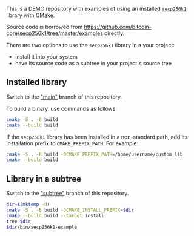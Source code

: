 This is a DEMO repository with examples of using an installed [`secp256k1`](https://github.com/bitcoin-core/secp256k1)
library with [CMake](https://github.com/bitcoin-core/secp256k1/pull/1113).

Source code is borrowed from https://github.com/bitcoin-core/secp256k1/tree/master/examples directly.


There are two options to use the `secp256k1` library in a your project:
- install it into your system
- have its source code as a subtree in your project's source tree


## Installed library

Switch to the ["main"](https://github.com/hebasto/secp256k1-CMake-example/tree/main) branch of this repository.


To build a binary, use commands as follows:
```sh
cmake -S . -B build
cmake --build build
```

If the `secp256k1` library has been installed in a non-standard path, add its installation prefix to `CMAKE_PREFIX_PATH`.
For example:
```sh
cmake -S . -B build -DCMAKE_PREFIX_PATH=/home/username/custom_lib
cmake --build build
```

## Library in a subtree

Switch to the ["subtree"](https://github.com/hebasto/secp256k1-CMake-example/tree/subtree) branch of this repository.

```sh
dir=$(mktemp -d)
cmake -S . -B build -DCMAKE_INSTALL_PREFIX=$dir
cmake --build build --target install
tree $dir
$dir/bin/secp256k1-example
```